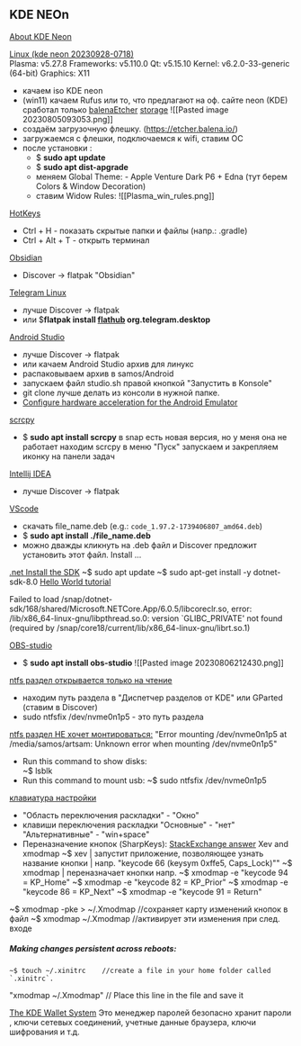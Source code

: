 
## KDE NEOn
[About KDE Neon](https://www.youtube.com/watch?v=4SegrpFOHDc)
 
[Linux (kde neon 20230928-0718)](https://neon.kde.org/download)  
Plasma: v5.27.8
Frameworks: v5.110.0
Qt: v5.15.10
Kernel: v6.2.0-33-generic (64-bit)
Graphics: X11
 
- качаем iso KDE neon
- (win11) качаем Rufus или то, что предлагают на оф. сайте neon
   (KDE) сработал только         [balenaEtcher](https://etcher.balena.io/#download-etcher)          [storage](https://github.com/balena-io/etcher/releases)
  ![[Pasted image 20230805093053.png]]
- создаём загрузочную флешку. (https://etcher.balena.io/)
- загружаемся с флешки, подключаемся к wifi, ставим ОС
- после установки :
  - $ **sudo apt update**
  - $ **sudo apt dist-apgrade**
  - меняем Global Theme: - Apple Venture Dark P6 + Edna (тут берем Colors & Window Decoration)
  - ставим Widow Rules:
  ![[Plasma_win_rules.png]]

[HotKeys]()
- Ctrl + H  -  показать скрытые папки и файлы (напр.:   .gradle)
- Ctrl + Alt + T  -  открыть терминал

[Obsidian](https://obsidian.md/)
- Discover  ->  flatpak "Obsidian"

[Telegram Linux](https://linux.how2shout.com/how-to-install-telegram-on-linux-desktop-in-2023/)
- лучше Discover -> flatpak
- или $**flatpak install [flathub](https://flathub.org/apps/org.telegram.desktop) org.telegram.desktop**

[Android Studio](https://developer.android.com/studio/install)
- лучше Discover -> flatpak
- или качаем Android Studio архив для линукс
- распаковываем архив в samos/Android
- запускаем файл studio.sh правой кнопкой "Запустить в Konsole"
- git clone лучше делать из консоли в нужной папке.
- [Configure hardware acceleration for the Android Emulator](https://developer.android.com/studio/run/emulator-acceleration?utm_source=android-studio#vm-linux)

[scrcpy]()
- $ **sudo apt install scrcpy**
	в snap есть новая версия, но у меня она не работает 
    находим scrcpy в меню "Пуск"
    запускаем и закрепляем иконку на панели задач

[Intellij IDEA]()
- лучше Discover -> flatpak

[VScode](https://code.visualstudio.com/docs/setup/linux)
- скачать file_name.deb (e.g.: `code_1.97.2-1739406807_amd64.deb`)
- $ **sudo apt install ./file_name.deb**
- можно дважды кликнуть на .deb файл и Discover предложит установить этот файл. Install ...

[.net Install the SDK](https://learn.microsoft.com/en-us/dotnet/core/install/linux-ubuntu-install?tabs=dotnet8&pivots=os-linux-ubuntu-2410#install-the-sdk)
	~$  sudo apt update
	~$  sudo apt-get install -y dotnet-sdk-8.0 
	[Hello World tutorial](https://dotnet.microsoft.com/en-us/learn/dotnet/hello-world-tutorial/next)

Failed to load /snap/dotnet-sdk/168/shared/Microsoft.NETCore.App/6.0.5/libcoreclr.so, error: /lib/x86_64-linux-gnu/libpthread.so.0: version `GLIBC_PRIVATE' not found (required by /snap/core18/current/lib/x86_64-linux-gnu/librt.so.1)

[OBS-studio](https://obsproject.com/ru)
- $ **sudo apt install obs-studio**
![[Pasted image 20230806212430.png]]

[ntfs раздел открывается только на чтение](https://www.youtube.com/watch?v=3ooi4zo-mtU) 
- находим путь раздела
  в "Диспетчер разделов от KDE"
  или GParted (ставим в Discover)
- sudo ntfsfix /dev/nvme0n1p5  -  это путь раздела

[ntfs раздел НЕ хочет монтироваться:]()
 "Error mounting /dev/nvme0n1p5 at /media/samos/artsam: Unknown error when mounting /dev/nvme0n1p5"
- Run this command to show disks:  
	~$ lsblk
- Run this command to mount usb:
	~$ sudo ntfsfix /dev/nvme0n1p5

[клавиатура настройки](https://www.linux.org.ru/forum/general/16026269)
- "Область переключения раскладки" - "Окно"
- клавиши переключения раскладки
  "Основные" - "нет"
  "Альтернативные" - "win+space"
- Переназначение кнопок (SharpKeys):
	[StackExchange answer](https://askubuntu.com/a/257497)
	Xev and xmodmap
~$ xev             |  запустит приложение, позволяющее узнать название кнопки
                        |  напр. "keycode 66 (keysym 0xffe5, Caps_Lock)""
~$ xmodmap   |  переназначает кнопки напр.
~$ xmodmap -e "keycode 94 = KP_Home"
~$ xmodmap -e "keycode 82 = KP_Prior"
~$ xmodmap -e "keycode 86 = KP_Next"
~$ xmodmap -e "keycode 91 = Return"

~$ xmodmap -pke > ~/.Xmodmap    //сохраняет карту изменений кнопок в файл
~$ xmodmap ~/.Xmodmap          //активирует эти изменения при след. входе

##### Making changes persistent across reboots:
```
~$ touch ~/.xinitrc    //create a file in your home folder called `.xinitrc`.
```
"xmodmap ~/.Xmodmap"    // Place this line in the file and save it


[The KDE Wallet System](https://docs.kde.org/stable5/en/kwalletmanager/kwallet5/kwallet5.pdf)
Это менеджер паролей
безопасно хранит пароли , ключи сетевых соединений, 
учетные данные браузера, ключи шифрования и т.д.
